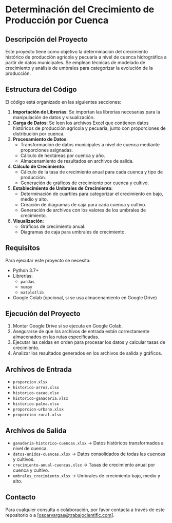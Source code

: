 # **Determinación del Crecimiento de Producción por Cuenca**

## **Descripción del Proyecto**
Este proyecto tiene como objetivo la determinación del crecimiento histórico de producción agrícola y pecuaria a nivel de cuenca hidrográfica a partir de datos municipales. Se emplean técnicas de modelado de crecimiento y análisis de umbrales para categorizar la evolución de la producción.

## **Estructura del Código**
El código está organizado en las siguientes secciones:

1. **Importación de Librerías**: Se importan las librerías necesarias para la manipulación de datos y visualización.
2. **Carga de Datos**: Se leen los archivos Excel que contienen datos históricos de producción agrícola y pecuaria, junto con proporciones de distribución por cuenca.
3. **Procesamiento de Datos**:
   - Transformación de datos municipales a nivel de cuenca mediante proporciones asignadas.
   - Cálculo de hectáreas por cuenca y año.
   - Almacenamiento de resultados en archivos de salida.
4. **Cálculo de Crecimiento**:
   - Cálculo de la tasa de crecimiento anual para cada cuenca y tipo de producción.
   - Generación de gráficos de crecimiento por cuenca y cultivo.
5. **Establecimiento de Umbrales de Crecimiento**:
   - Determinación de cuartiles para categorizar el crecimiento en bajo, medio y alto.
   - Creación de diagramas de caja para cada cuenca y cultivo.
   - Generación de archivos con los valores de los umbrales de crecimiento.
6. **Visualización**:
   - Gráficos de crecimiento anual.
   - Diagramas de caja para umbrales de crecimiento.

## **Requisitos**
Para ejecutar este proyecto se necesita:
- Python 3.7+
- Librerías:
  - `pandas`
  - `numpy`
  - `matplotlib`
- Google Colab (opcional, si se usa almacenamiento en Google Drive)

## **Ejecución del Proyecto**
1. Montar Google Drive si se ejecuta en Google Colab.
2. Asegurarse de que los archivos de entrada están correctamente almacenados en las rutas especificadas.
3. Ejecutar las celdas en orden para procesar los datos y calcular tasas de crecimiento.
4. Analizar los resultados generados en los archivos de salida y gráficos.

## **Archivos de Entrada**
- `proporcion.xlsx`
- `historico-arroz.xlsx`
- `historico-cacao.xlsx`
- `historico-ganaderia.xlsx`
- `historico-palma.xlsx`
- `proporcion-urbano.xlsx`
- `proporcion-rural.xlsx`

## **Archivos de Salida**
- `ganaderia-historico-cuencas.xlsx` → Datos históricos transformados a nivel de cuenca.
- `datos-unidos-cuencas.xlsx` → Datos consolidados de todas las cuencas y cultivos.
- `crecimiento-anual-cuencas.xlsx` → Tasas de crecimiento anual por cuenca y cultivo.
- `umbrales_crecimiento.xlsx` → Umbrales de crecimiento bajo, medio y alto.

## **Contacto**
Para cualquier consulta o colaboración, por favor contacta a través de este repositorio o a [oscarvargas@trabajocientific.com].

